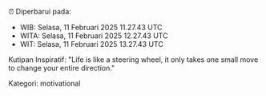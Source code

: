 ⏰ Diperbarui pada:
- WIB: Selasa, 11 Februari 2025 11.27.43 UTC
- WITA: Selasa, 11 Februari 2025 12.27.43 UTC
- WIT: Selasa, 11 Februari 2025 13.27.43 UTC

Kutipan Inspiratif:
"Life is like a steering wheel, it only takes one small move to change your entire direction."


Kategori: motivational


